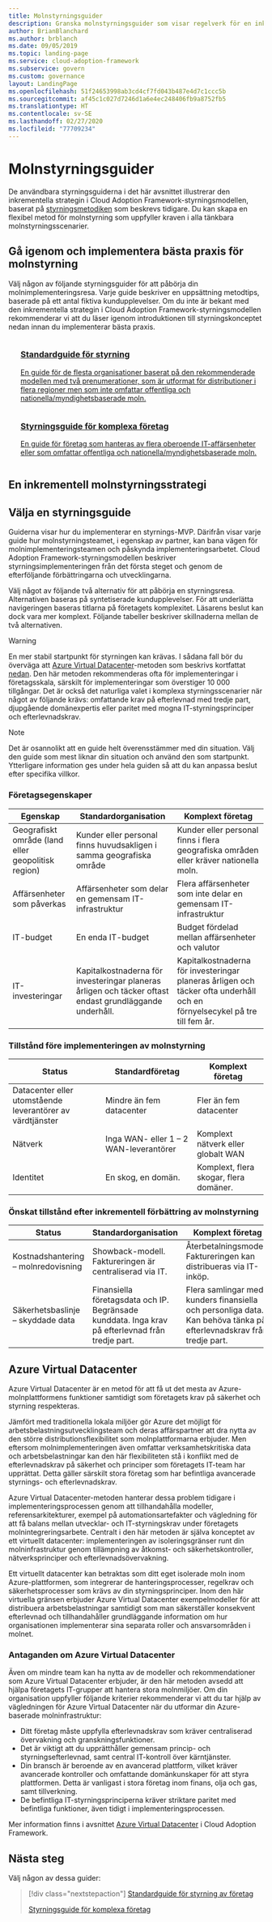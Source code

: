 ```yaml
---
title: Molnstyrningsguider
description: Granska molnstyrningsguider som visar regelverk för en inkrementell metod för alla styrningsscenarier.
author: BrianBlanchard
ms.author: brblanch
ms.date: 09/05/2019
ms.topic: landing-page
ms.service: cloud-adoption-framework
ms.subservice: govern
ms.custom: governance
layout: LandingPage
ms.openlocfilehash: 51f24653998ab3cd4cf7fd043b487e4d7c1ccc5b
ms.sourcegitcommit: af45c1c027d7246d1a6e4ec248406fb9a8752fb5
ms.translationtype: HT
ms.contentlocale: sv-SE
ms.lasthandoff: 02/27/2020
ms.locfileid: "77709234"
---
```

# <a name="cloud-governance-guides"></a>Molnstyrningsguider

De användbara styrningsguiderna i det här avsnittet illustrerar den inkrementella strategin i Cloud Adoption Framework-styrningsmodellen, baserat på [styrningsmetodiken](../methodology.md) som beskrevs tidigare. Du kan skapa en flexibel metod för molnstyrning som uppfyller kraven i alla tänkbara molnstyrningsscenarier.

## <a name="review-and-adopt-cloud-governance-best-practices"></a>Gå igenom och implementera bästa praxis för molnstyrning

Välj någon av följande styrningsguider för att påbörja din molnimplementeringsresa. Varje guide beskriver en uppsättning metodtips, baserade på ett antal fiktiva kundupplevelser. Om du inte är bekant med den inkrementella strategin i Cloud Adoption Framework-styrningsmodellen rekommenderar vi att du läser igenom introduktionen till styrningskonceptet nedan innan du implementerar bästa praxis.

<!-- markdownlint-disable MD033 -->

<ul class="panelContent cardsZ">
<li style="display: flex; flex-direction: column;">
    <a href="./standard/index.md" style="display: flex; flex-direction: column; flex: 1 0 auto;">
        <div class="cardSize" style="flex: 1 0 auto; display: flex;">
            <div class="cardPadding" style="display: flex;">
                <div class="card">
                    <div class="cardText">
                        <h3>Standardguide för styrning</h3>
                        <p>En guide för de flesta organisationer baserat på den rekommenderade modellen med två prenumerationer, som är utformat för distributioner i flera regioner men som inte omfattar offentliga och nationella/myndighetsbaserade moln.</p>
                    </div>
                </div>
            </div>
        </div>
    </a>
</li>
<li style="display: flex; flex-direction: column;">
    <a href="./complex/index.md" style="display: flex; flex-direction: column; flex: 1 0 auto;">
        <div class="cardSize" style="flex: 1 0 auto; display: flex;">
            <div class="cardPadding" style="display: flex;">
                <div class="card">
                    <div class="cardText">
                        <h3>Styrningsguide för komplexa företag</h3>
                        <p>En guide för företag som hanteras av flera oberoende IT-affärsenheter eller som omfattar offentliga och nationella/myndighetsbaserade moln.</p>
                    </div>
                </div>
            </div>
        </div>
    </a>
</li>
</ul>

<!-- markdownlint-enable MD033 -->

## <a name="an-incremental-approach-to-cloud-governance"></a>En inkrementell molnstyrningsstrategi

## <a name="choose-a-governance-guide"></a>Välja en styrningsguide

Guiderna visar hur du implementerar en styrnings-MVP. Därifrån visar varje guide hur molnstyrningsteamet, i egenskap av partner, kan bana vägen för molnimplementeringsteamen och påskynda implementeringsarbetet. Cloud Adoption Framework-styrningsmodellen beskriver styrningsimplementeringen från det första steget och genom de efterföljande förbättringarna och utvecklingarna.

Välj något av följande två alternativ för att påbörja en styrningsresa. Alternativen baseras på syntetiserade kundupplevelser. För att underlätta navigeringen baseras titlarna på företagets komplexitet. Läsarens beslut kan dock vara mer komplext. Följande tabeller beskriver skillnaderna mellan de två alternativen.

> [!WARNING]
> En mer stabil startpunkt för styrningen kan krävas. I sådana fall bör du överväga att [Azure Virtual Datacenter](#azure-virtual-datacenter)-metoden som beskrivs kortfattat [nedan](#azure-virtual-datacenter). Den här metoden rekommenderas ofta för implementeringar i företagsskala, särskilt för implementeringar som överstiger 10 000 tillgångar. Det är också det naturliga valet i komplexa styrningsscenarier när något av följande krävs: omfattande krav på efterlevnad med tredje part, djupgående domänexpertis eller paritet med mogna IT-styrningsprinciper och efterlevnadskrav.

<!-- markdownlint-disable MD028 -->

> [!NOTE]
> Det är osannolikt att en guide helt överensstämmer med din situation. Välj den guide som mest liknar din situation och använd den som startpunkt. Ytterligare information ges under hela guiden så att du kan anpassa beslut efter specifika villkor.

### <a name="business-characteristics"></a>Företagsegenskaper

| Egenskap | Standardorganisation | Komplext företag |
|---|---|---|
| Geografiskt område (land eller geopolitisk region) | Kunder eller personal finns huvudsakligen i samma geografiska område | Kunder eller personal finns i flera geografiska områden eller kräver nationella moln. |
| Affärsenheter som påverkas | Affärsenheter som delar en gemensam IT-infrastruktur | Flera affärsenheter som inte delar en gemensam IT-infrastruktur |
| IT-budget | En enda IT-budget | Budget fördelad mellan affärsenheter och valutor |
| IT-investeringar | Kapitalkostnaderna för investeringar planeras årligen och täcker oftast endast grundläggande underhåll. | Kapitalkostnaderna för investeringar planeras årligen och täcker ofta underhåll och en förnyelsecykel på tre till fem år. |

### <a name="current-state-before-adopting-cloud-governance"></a>Tillstånd före implementeringen av molnstyrning

| Status | Standardföretag | Komplext företag |
|---|---|---|
| Datacenter eller utomstående leverantörer av värdtjänster | Mindre än fem datacenter | Fler än fem datacenter |
| Nätverk | Inga WAN- eller 1 &ndash; 2 WAN-leverantörer | Komplext nätverk eller globalt WAN |
| Identitet | En skog, en domän. | Komplext, flera skogar, flera domäner. |

### <a name="desired-future-state-after-incremental-improvement-of-cloud-governance"></a>Önskat tillstånd efter inkrementell förbättring av molnstyrning

| Status | Standardorganisation | Komplext företag |
|---|---|---|
| Kostnadshantering – molnredovisning | Showback-modell. Faktureringen är centraliserad via IT. | Återbetalningsmodell. Faktureringen kan distribueras via IT-inköp. |
| Säkerhetsbaslinje – skyddade data | Finansiella företagsdata och IP. Begränsade kunddata. Inga krav på efterlevnad från tredje part. | Flera samlingar med kunders finansiella och personliga data. Kan behöva tänka på efterlevnadskrav från tredje part. |

## <a name="azure-virtual-datacenter"></a>Azure Virtual Datacenter

Azure Virtual Datacenter är en metod för att få ut det mesta av Azure-molnplattformens funktioner samtidigt som företagets krav på säkerhet och styrning respekteras.

Jämfört med traditionella lokala miljöer gör Azure det möjligt för arbetsbelastningsutvecklingsteam och deras affärspartner att dra nytta av den större distributionsflexibilitet som molnplattformarna erbjuder. Men eftersom molnimplementeringen även omfattar verksamhetskritiska data och arbetsbelastningar kan den här flexibiliteten stå i konflikt med de efterlevnadskrav på säkerhet och principer som företagets IT-team har upprättat. Detta gäller särskilt stora företag som har befintliga avancerade styrnings- och efterlevnadskrav.

Azure Virtual Datacenter-metoden hanterar dessa problem tidigare i implementeringsprocessen genom att tillhandahålla modeller, referensarkitekturer, exempel på automationsartefakter och vägledning för att få balans mellan utvecklar- och IT-styrningskrav under företagets molnintegreringsarbete. Centralt i den här metoden är själva konceptet av ett virtuellt datacenter: implementeringen av isoleringsgränser runt din molninfrastruktur genom tillämpning av åtkomst- och säkerhetskontroller, nätverksprinciper och efterlevnadsövervakning.

Ett virtuellt datacenter kan betraktas som ditt eget isolerade moln inom Azure-plattformen, som integrerar de hanteringsprocesser, regelkrav och säkerhetsprocesser som krävs av din styrningsprinciper. Inom den här virtuella gränsen erbjuder Azure Virtual Datacenter exempelmodeller för att distribuera arbetsbelastningar samtidigt som man säkerställer konsekvent efterlevnad och tillhandahåller grundläggande information om hur organisationen implementerar sina separata roller och ansvarsområden i molnet.

### <a name="azure-virtual-datacenter-assumptions"></a>Antaganden om Azure Virtual Datacenter

Även om mindre team kan ha nytta av de modeller och rekommendationer som Azure Virtual Datacenter erbjuder, är den här metoden avsedd att hjälpa företagets IT-grupper att hantera stora molnmiljöer. Om din organisation uppfyller följande kriterier rekommenderar vi att du tar hjälp av vägledningen för Azure Virtual Datacenter när du utformar din Azure-baserade molninfrastruktur:

- Ditt företag måste uppfylla efterlevnadskrav som kräver centraliserad övervakning och granskningsfunktioner.
- Det är viktigt att du upprätthåller gemensam princip- och styrningsefterlevnad, samt central IT-kontroll över kärntjänster.
- Din bransch är beroende av en avancerad plattform, vilket kräver avancerade kontroller och omfattande domänkunskaper för att styra plattformen. Detta är vanligast i stora företag inom finans, olja och gas, samt tillverkning.
- De befintliga IT-styrningsprinciperna kräver striktare paritet med befintliga funktioner, även tidigt i implementeringsprocessen.

Mer information finns i avsnittet [Azure Virtual Datacenter](../../reference/vdc.md) i Cloud Adoption Framework.

## <a name="next-steps"></a>Nästa steg

Välj någon av dessa guider:

> [!div class="nextstepaction"]
> [Standardguide för styrning av företag](./standard/index.md)
>
> [Styrningsguide för komplexa företag](./complex/index.md)
